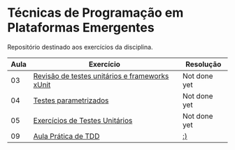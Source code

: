 # Técnicas de Programação em Plataformas Emergentes

Repositório destinado aos exercícios da disciplina.

|Aula|Exercício|Resolução|
|-|-|-|
|03|[Revisão de testes unitários e frameworks xUnit](https://github.com/andrelanna/fga0242/tree/master/aula3)|Not done yet|
|04|[Testes parametrizados](https://github.com/andrelanna/fga0242/tree/master/aula4)|Not done yet|
|05|[Exercícios de Testes Unitários](https://github.com/andrelanna/fga0242/tree/master/aula5)|Not done yet|
|09|[Aula Prática de TDD](https://github.com/andrelanna/fga0242/blob/master/aula9/README.md)|[:)](https://github.com/juliaryoshida/TPPE/tree/master/aula_09/src)|
